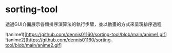 # sorting-tool

透過GUI介面展示各類排序演算法的執行步驟，並以動畫的方式來呈現排序過程


!(anime1)[https://github.com/dennis01160/sorting-tool/blob/main/anime1.gif]
!(anime2)[https://github.com/dennis01160/sorting-tool/blob/main/anime2.gif]
